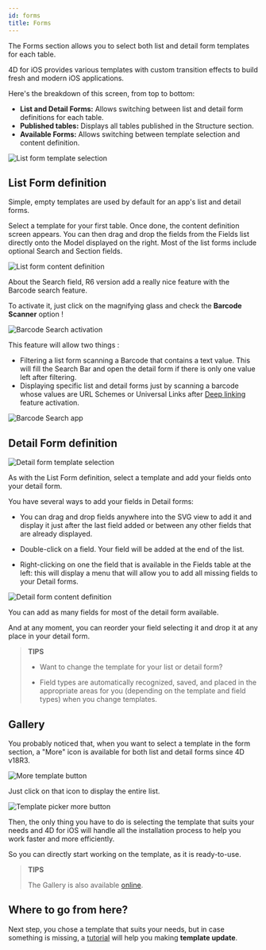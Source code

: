 ```yaml
---
id: forms
title: Forms
---
```


The Forms section allows you to select both list and detail form templates for each table.

4D for iOS provides various templates with custom transition effects to build fresh and modern iOS applications.

Here's the breakdown of this screen, from top to bottom:

* **List and Detail Forms:** Allows switching between list and detail form definitions for each table.
* **Published tables:** Displays all tables published in the Structure section. 
* **Available Forms:** Allows switching between template selection and content definition.

![List form template selection](../../assets/en/Forms-section-templates-selection-4D-for-iOS.png)

## List Form definition

Simple, empty templates are used by default for an app's list and detail forms.

Select a template for your first table.
Once done, the content definition screen appears.
You can then drag and drop the fields from the Fields list directly onto the Model displayed on the right.
Most of the list forms include optional Search and Section fields.

![List form content definition](../../assets/en/Forms-section-content-definition-4D-for-iOS.png)

About the Search field, R6 version add a really nice feature with the Barcode search feature.

To activate it, just click on the magnifying glass and check the **Barcode Scanner** option !

![Barcode Search activation](../../assets/en/project-editor-Qrcode-barcode-search-4D-for-iOS.gif)

This feature will allow two things :

* Filtering a list form scanning a Barcode that contains a text value. This will fill the Search Bar and open the detail form if there is only one value left after filtering.
* Displaying specific list and detail forms just by scanning a barcode whose values are URL Schemes or Universal Links after [Deep linking](deep-linking) feature activation.

![Barcode Search app](../../assets/en/text-Qrcode-barcode-search-4D-for-iOS..gif)


## Detail Form definition

![Detail form template selection](../../assets/en/Forms-section-detail-form-templates-selection-4D-for-iOS.png)

As with the List Form definition, select a template and add your fields onto your detail form.

You have several ways to add your fields in Detail forms:

* You can drag and drop fields anywhere into the SVG view to add it and display it just after the last field added or between any other fields that are already displayed.

* Double-click on a field. Your field will be added at the end of the list.

* Right-clicking on one the field that is available in the Fields table at the left: this will display a menu that will allow you to add all missing fields to your Detail forms.

![Detail form content definition](../../assets/en/Forms-section-detail-form-content-definition-4D-for-iOS.png)

You can add as many fields for most of the detail form available.

And at any moment, you can reorder your field selecting it and drop it at any place in your detail form.

> **TIPS**
>
> * Want to change the template for your list or detail form? 
>
> * Field types are automatically recognized, saved, and placed in the appropriate areas for you (depending on the template and field types) when you change templates.


## Gallery

You probably noticed that, when you want to select a template in the form section, a "More" icon is available for both list and detail forms since 4D v18R3.

![More template button](../../assets/en/Forms-more-button.png)

Just click on that icon to display the entire list.

![Template picker more button](../../assets/en/Forms-template-gallery.png)

Then, the only thing you have to do is selecting the template that suits your needs and 4D for iOS will handle all the installation process to help you work faster and more efficiently.

So you can directly start working on the template, as it is ready-to-use.

> **TIPS**
>
> The Gallery is also available [online](https://4d-for-ios.github.io/gallery/).


## Where to go from here?

Next step, you chose a template that suits your needs, but in case something is missing, a [tutorial](gallery-template-update.html) will help you making **template update**.

